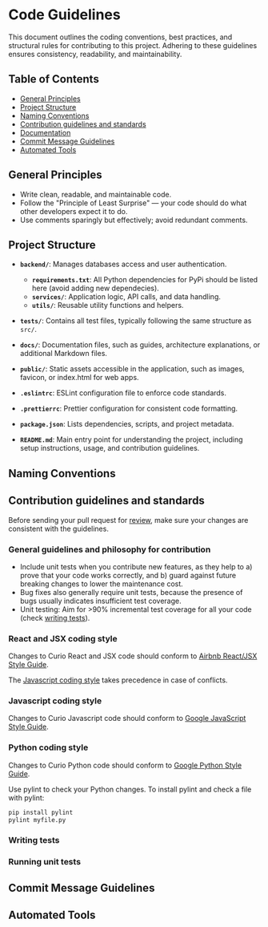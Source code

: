 # Code Guidelines

This document outlines the coding conventions, best practices, and structural rules for contributing to this project. Adhering to these guidelines ensures consistency, readability, and maintainability.

## Table of Contents

- [General Principles](#general-principles)
- [Project Structure](#project-structure)
- [Naming Conventions](#naming-conventions)
- [Contribution guidelines and standards](#contribution-guidelines-and-standards)
- [Documentation](#documentation)
- [Commit Message Guidelines](#commit-message-guidelines)
- [Automated Tools](#automated-tools)

## General Principles

- Write clean, readable, and maintainable code.
- Follow the "Principle of Least Surprise" — your code should do what other developers expect it to do.
- Use comments sparingly but effectively; avoid redundant comments.

## Project Structure

- **`backend/`**: Manages databases access and user authentication.
  - **`requirements.txt`**: All Python dependencies for PyPi should be listed here (avoid adding new dependecies).
  - **`services/`**: Application logic, API calls, and data handling.
  - **`utils/`**: Reusable utility functions and helpers.

- **`tests/`**: Contains all test files, typically following the same structure as `src/`.

- **`docs/`**: Documentation files, such as guides, architecture explanations, or additional Markdown files.

- **`public/`**: Static assets accessible in the application, such as images, favicon, or index.html for web apps.

- **`.eslintrc`**: ESLint configuration file to enforce code standards.

- **`.prettierrc`**: Prettier configuration for consistent code formatting.

- **`package.json`**: Lists dependencies, scripts, and project metadata.

- **`README.md`**: Main entry point for understanding the project, including setup instructions, usage, and contribution guidelines.

## Naming Conventions

## Contribution guidelines and standards

Before sending your pull request for [review](https://github.com/urban-toolkit/curio/pulls), make sure your changes are consistent with the guidelines.

### General guidelines and philosophy for contribution

- Include unit tests when you contribute new features, as they help to a) prove that your code works correctly, and b) guard against future breaking changes to lower the maintenance cost.
- Bug fixes also generally require unit tests, because the presence of bugs usually indicates insufficient test coverage.
- Unit testing: Aim for >90% incremental test coverage for all your code (check [writing tests](#writing-tests)).

### React and JSX coding style

Changes to Curio React and JSX code should conform to [Airbnb React/JSX Style Guide](https://airbnb.io/javascript/react/). 

The [Javascript coding style](#javascript-coding-style) takes precedence in case of conflicts.

### Javascript coding style

Changes to Curio Javascript code should conform to [Google JavaScript Style Guide](https://google.github.io/styleguide/jsguide.html).

### Python coding style

Changes to Curio Python code should conform to [Google Python Style Guide](https://github.com/google/styleguide/blob/gh-pages/pyguide.md).

Use pylint to check your Python changes. To install pylint and check a file with pylint:

```bash
pip install pylint
pylint myfile.py
```

### Writing tests


### Running unit tests

## Commit Message Guidelines

## Automated Tools






